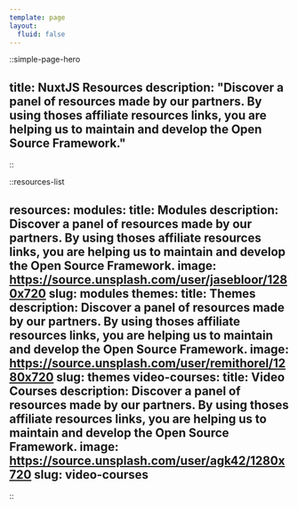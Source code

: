 ```yaml
---
template: page
layout:
  fluid: false
---
```


::simple-page-hero

title: NuxtJS Resources
description: "Discover a panel of resources made by our partners. By using thoses affiliate resources links, you are helping us to maintain and develop the Open Source Framework."
---
::

::resources-list

resources:
  modules:
    title: Modules
    description: Discover a panel of resources made by our partners. By using thoses affiliate resources links, you are helping us to maintain and develop the Open Source Framework.
    image: https://source.unsplash.com/user/jasebloor/1280x720
    slug: modules
  themes: 
    title: Themes
    description: Discover a panel of resources made by our partners. By using thoses affiliate resources links, you are helping us to maintain and develop the Open Source Framework.
    image: https://source.unsplash.com/user/remithorel/1280x720
    slug: themes
  video-courses: 
    title: Video Courses
    description: Discover a panel of resources made by our partners. By using thoses affiliate resources links, you are helping us to maintain and develop the Open Source Framework.
    image: https://source.unsplash.com/user/agk42/1280x720
    slug: video-courses
---
::